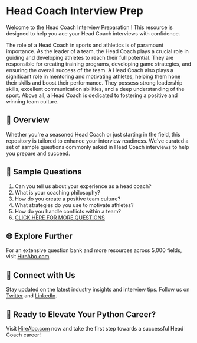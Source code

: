 # Head Coach Interview Prep

Welcome to the Head Coach Interview Preparation ! This resource is designed to help you ace your Head Coach interviews with confidence.

The role of a Head Coach in sports and athletics is of paramount importance. As the leader of a team, the Head Coach plays a crucial role in guiding and developing athletes to reach their full potential. They are responsible for creating training programs, developing game strategies, and ensuring the overall success of the team. A Head Coach also plays a significant role in mentoring and motivating athletes, helping them hone their skills and boost their performance. They possess strong leadership skills, excellent communication abilities, and a deep understanding of the sport. Above all, a Head Coach is dedicated to fostering a positive and winning team culture.

## 🚀 Overview

Whether you're a seasoned Head Coach or just starting in the field, this repository is tailored to enhance your interview readiness. We've curated a set of sample questions commonly asked in Head Coach interviews to help you prepare and succeed.

## 📝 Sample Questions

1. Can you tell us about your experience as a head coach?
2. What is your coaching philosophy?
3. How do you create a positive team culture?
4. What strategies do you use to motivate athletes?
5. How do you handle conflicts within a team?
6. [CLICK HERE FOR MORE QUESTIONS](https://hireabo.com/job/15_0_0/Head%20Coach)

## 🌐 Explore Further

For an extensive question bank and more resources across 5,000 fields, visit [HireAbo.com](https://www.hireabo.com).

## 📱 Connect with Us

Stay updated on the latest industry insights and interview tips. Follow us on [Twitter](https://twitter.com/hireabo) and [LinkedIn](https://www.linkedin.com/in/hire-abo-3609972a8/).

## 🚀 Ready to Elevate Your Python Career?

Visit [HireAbo.com](https://www.hireabo.com) now and take the first step towards a successful Head Coach career!